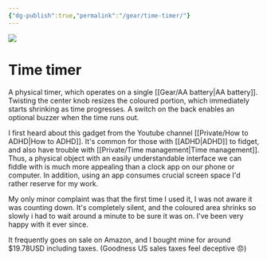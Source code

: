 ```yaml
---
{"dg-publish":true,"permalink":"/gear/time-timer/"}
---
```


![](https://m.media-amazon.com/images/I/711vrQPS8eL._SL1500_.jpg)

# Time timer

A physical timer, which operates on a single [[Gear/AA battery\|AA battery]]. Twisting the center knob resizes the coloured portion, which immediately starts shrinking as time progresses. A switch on the back enables an optional buzzer when the time runs out.

I first heard about this gadget from the Youtube channel [[Private/How to ADHD\|How to ADHD]]. It's common for those  with [[ADHD\|ADHD]] to fidget, and also have trouble with [[Private/Time management\|Time management]]. Thus, a physical object with an easily understandable interface we can fiddle with is much more appealing than a clock app on our phone or computer. In addition, using an app consumes crucial screen space I'd rather reserve for my work.

My only minor complaint was that the first time I used it, I was not aware it was counting down. It's completely silent, and the coloured area shrinks so slowly i had to wait around a minute to be sure it was on. I've been very happy with it ever since.

It frequently goes on sale on Amazon, and I bought mine for around $19.78USD including taxes. (Goodness US sales taxes feel deceptive 😠)
